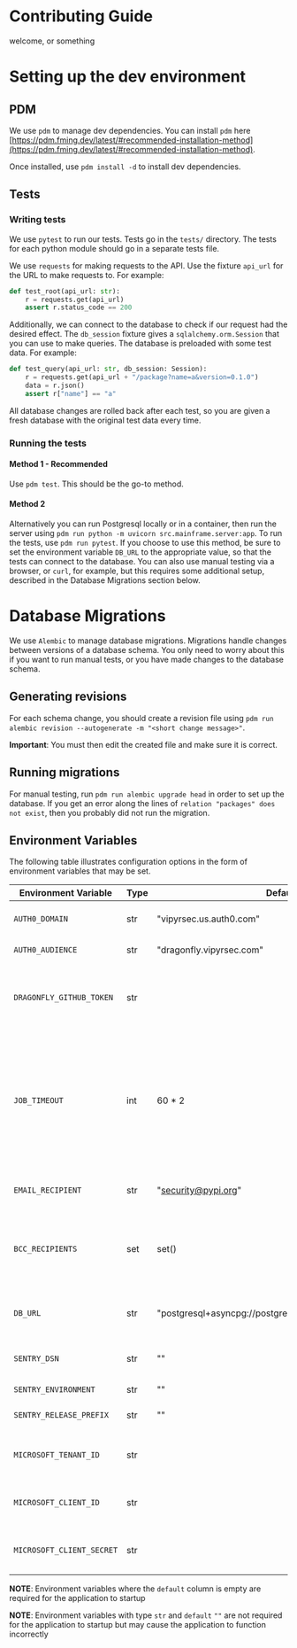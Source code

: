 # Contributing Guide

welcome, or something

# Setting up the dev environment
## PDM
We use `pdm` to manage dev dependencies.
You can install `pdm` here [https://pdm.fming.dev/latest/#recommended-installation-method](https://pdm.fming.dev/latest/#recommended-installation-method).

Once installed, use `pdm install -d` to install dev dependencies.

## Tests
### Writing tests
We use `pytest` to run our tests. Tests go in the `tests/` directory.
The tests for each python module should go in a separate tests file.

We use `requests` for making requests to the API. Use the fixture `api_url` for the URL to make requests to.
For example:
```py
def test_root(api_url: str):
    r = requests.get(api_url)
    assert r.status_code == 200
```
Additionally, we can connect to the database to check if our request had the desired effect.
The `db_session` fixture gives a `sqlalchemy.orm.Session` that you can use to make queries.
The database is preloaded with some test data.
For example:
```py
def test_query(api_url: str, db_session: Session):
    r = requests.get(api_url + "/package?name=a&version=0.1.0")
    data = r.json()
    assert r["name"] == "a"
```
All database changes are rolled back after each test, so you are given a fresh database with the original test data every time.

### Running the tests
#### Method 1 - Recommended
Use `pdm test`. This should be the go-to method.

#### Method 2
Alternatively you can run Postgresql locally or in a container, then run the server using `pdm run python -m uvicorn src.mainframe.server:app`.
To run the tests, use `pdm run pytest`.
If you choose to use this method, be sure to set the environment variable `DB_URL` to the appropriate value, so that the tests can connect to the database.
You can also use manual testing via a browser, or `curl`, for example, but this requires some additional setup, described in the Database Migrations section below.

# Database Migrations
We use `Alembic` to manage database migrations.
Migrations handle changes between versions of a database schema.
You only need to worry about this if you want to run manual tests, or you have made changes to the database schema.

## Generating revisions
For each schema change, you should create a revision file using `pdm run alembic revision --autogenerate -m "<short change message>"`.

**Important**: You must then edit the created file and make sure it is correct.

## Running migrations
For manual testing, run `pdm run alembic upgrade head` in order to set up the database. If you get an error along the lines of `relation "packages" does not exist`, then you probably did not run the migration.

## Environment Variables
The following table illustrates configuration options in the form of environment variables that may be set.


| Environment Variable      | Type | Default                                                 | Description                                                                                                                                                 |
|---------------------------|------|---------------------------------------------------------|-------------------------------------------------------------------------------------------------------------------------------------------------------------|
| `AUTH0_DOMAIN`            | str  | "vipyrsec.us.auth0.com"                                 | Authentication domain for Auth0                                                                                                                             |
| `AUTH0_AUDIENCE`          | str  | "dragonfly.vipyrsec.com"                                | Audience field for Auth0                                                                                                                                    |
| `DRAGONFLY_GITHUB_TOKEN`  | str  |                                                         | Github PAT for accessing YARA rules in the security-intelligence repository                                                                                 |
| `JOB_TIMEOUT`             | int  | 60 * 2                                                  | The maximum time to wait for clients to respond with job results. After this time has elapsed, the server will begin distributing this job to other clients |
|                           |      |                                                         |                                                                                                                                                             |
| `EMAIL_RECIPIENT`         | str  | "security@pypi.org"                                     | The recipient address of report emails                                                                                                                      |
| `BCC_RECIPIENTS`          | set  | set()                                                   | Additional addresses that should be BCC'd in email reports. Defaults to an empty set.                                                                       |
| `DB_URL`                  | str  | "postgresql+asyncpg://postgres:postgres@localhost:5432" | PostgreSQL database connection string                                                                                                                       |
|                           |      |                                                         |                                                                                                                                                             |
| `SENTRY_DSN`              | str  | ""                                                      | Sentry Data Source Name (DSN)                                                                                                                               |
| `SENTRY_ENVIRONMENT`      | str  | ""                                                      | Sentry environment                                                                                                                                          |
| `SENTRY_RELEASE_PREFIX`   | str  | ""                                                      | Sentry release prefix                                                                                                                                       |
|                           |      |                                                         |                                                                                                                                                             |
| `MICROSOFT_TENANT_ID`     | str  |                                                         | Microsoft tenant ID for automated emails                                                                                                                    |
| `MICROSOFT_CLIENT_ID`     | str  |                                                         | Microsoft client ID for automated emails                                                                                                                    |
| `MICROSOFT_CLIENT_SECRET` | str  |                                                         | Microsoft client secret for automated emails                                                                                                                |

**NOTE**: Environment variables where the `default` column is empty are required for the application to startup

**NOTE**: Environment variables with type `str` and `default` `""` are not required for the application to startup but may cause the application to function incorrectly
